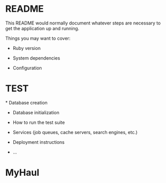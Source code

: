 # README

This README would normally document whatever steps are necessary to get the
application up and running.

Things you may want to cover:

* Ruby version

* System dependencies

* Configuration
<h1>TEST</h1>
* Database creation

* Database initialization

* How to run the test suite

* Services (job queues, cache servers, search engines, etc.)

* Deployment instructions

* ...
# MyHaul
